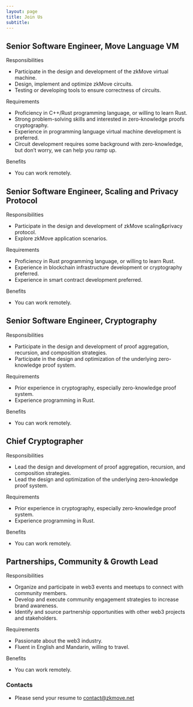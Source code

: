 ```yaml
---
layout: page
title: Join Us
subtitle: 
---
```


## Senior Software Engineer, Move Language VM

Responsibilities
- Participate in the design and development of the zkMove virtual machine.
- Design, implement and optimize zkMove circuits.
- Testing or developing tools to ensure correctness of circuits.

Requirements
- Proficiency in C++/Rust programming language, or willing to learn Rust.
- Strong problem-solving skills and interested in zero-knowledge proofs cryptography.
- Experience in programming language virtual machine development is preferred.
- Circuit development requires some background with zero-knowledge, but don’t worry, we can help you ramp up.

Benefits
- You can work remotely.

## Senior Software Engineer, Scaling and Privacy Protocol

Responsibilities
- Participate in the design and development of zkMove scaling&privacy protocol.
- Explore zkMove application scenarios.

Requirements
- Proficiency in Rust programming language, or willing to learn Rust.
- Experience in blockchain infrastructure development or cryptography preferred.
- Experience in smart contract development preferred.

Benefits
- You can work remotely.

## Senior Software Engineer, Cryptography

Responsibilities

- Participate in the design and development of proof aggregation, recursion, and composition strategies.
- Participate in the design and optimization of the underlying zero-knowledge proof system.

Requirements

- Prior experience in cryptography, especially zero-knowledge proof system.
- Experience programming in Rust.

Benefits

- You can work remotely.  

## Chief Cryptographer

Responsibilities

- Lead the design and development of proof aggregation, recursion, and composition strategies.
- Lead the design and optimization of the underlying zero-knowledge proof system.

Requirements

- Prior experience in cryptography, especially zero-knowledge proof system.
- Experience programming in Rust.

Benefits

- You can work remotely.

## Partnerships, Community & Growth Lead

Responsibilities

- Organize and participate in web3 events and meetups to connect with community members.
- Develop and execute community engagement strategies to increase brand awareness.
- Identify and source partnership opportunities with other web3 projects and stakeholders.

Requirements

- Passionate about the web3 industry.
- Fluent in English and Mandarin, willing to travel.

Benefits

- You can work remotely.

### Contacts
- Please send your resume to <contact@zkmove.net>
